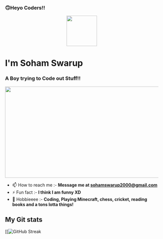 ###  🙃Heyo Coders!!

<div id="header" align="center">
  <img src="https://media.giphy.com/media/M9gbBd9nbDrOTu1Mqx/giphy.gif" width="100"/>
</div>

<h1 > I'm Soham Swarup</h1>
<h3>A Boy trying to Code out Stuff!!</h3>

<div align="center">
  <img src="https://media.giphy.com/media/dWesBcTLavkZuG35MI/giphy.gif" width="600" height="300"/>
</div>

- 📫 How to reach me :- **Message me at sohamswarup2000@gmail.com**
- ⚡ Fun fact :- **I think I am funny XD**
- 🌱 Hobbieeee :- **Coding, Playing Minecraft, chess, cricket, reading books and a tons lotta things!**
  
## My Git stats
[[![GitHub Streak](http://github-readme-streak-stats.herokuapp.com?user=your-MrAwesomeXD&theme=dark&background=000000)
